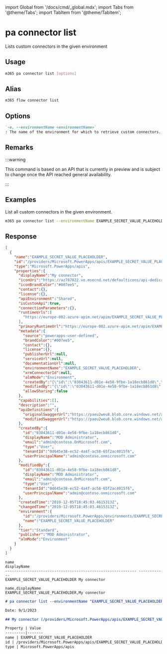 <!-- DISCLAIMER: All secrets, passwords, and sensitive values in this document are examples only and not real credentials. -->
import Global from '/docs/cmd/_global.mdx';
import Tabs from '@theme/Tabs';
import TabItem from '@theme/TabItem';

# pa connector list

Lists custom connectors in the given environment

## Usage

```sh
m365 pa connector list [options]
```

## Alias

```sh
m365 flow connector list
```

## Options

```md definition-list
`-e, --environmentName <environmentName>`
: The name of the environment for which to retrieve custom connectors.
```

<Global />

## Remarks

:::warning

This command is based on an API that is currently in preview and is subject to change once the API reached general availability.

:::

## Examples

List all custom connectors in the given environment.

```sh
m365 pa connector list --environmentName EXAMPLE_SECRET_VALUE_PLACEHOLDER
```

## Response

<Tabs>
  <TabItem value="JSON">

  ```json
  [
    {
      "name":"EXAMPLE_SECRET_VALUE_PLACEHOLDER",
      "id":"/providers/Microsoft.PowerApps/apis/EXAMPLE_SECRET_VALUE_PLACEHOLDER",
      "type":"Microsoft.PowerApps/apis",
      "properties":{
        "displayName":"My connector",
        "iconUri":"https://az787822.vo.msecnd.net/defaulticons/api-dedicated.png",
        "iconBrandColor":"#007ee5",
        "contact":{},
        "license":{},
        "apiEnvironment":"Shared",
        "isCustomApi":true,
        "connectionParameters":{},
        "runtimeUrls":[
          "https://europe-002.azure-apim.net/apim/EXAMPLE_SECRET_VALUE_PLACEHOLDER"
        ],
        "primaryRuntimeUrl":"https://europe-002.azure-apim.net/apim/EXAMPLE_SECRET_VALUE_PLACEHOLDER",
        "metadata":{
          "source":"powerapps-user-defined",
          "brandColor":"#007ee5",
          "contact":{},
          "license":{},
          "publisherUrl":null,
          "serviceUrl":null,
          "documentationUrl":null,
          "environmentName":"EXAMPLE_SECRET_VALUE_PLACEHOLDER",
          "xrmConnectorId":null,
          "almMode":"Environment",
          "createdBy":"{\"id\":\"03043611-d01e-4e58-9fbe-1a18ecb861d8\",\"displayName\":\"MOD Administrator\",\"email\":\"admin@contoso.OnMicrosoft.com\",\"type\":\"User\",\"tenantId\":\"0d645e38-ec52-4a4f-ac58-65f2ac4015f6\",\"userPrincipalName\":\"admin@contoso.onmicrosoft.com\"}",
          "modifiedBy":"{\"id\":\"03043611-d01e-4e58-9fbe-1a18ecb861d8\",\"displayName\":\"MOD Administrator\",\"email\":\"admin@contoso.OnMicrosoft.com\",\"type\":\"User\",\"tenantId\":\"0d645e38-ec52-4a4f-ac58-65f2ac4015f6\",\"userPrincipalName\":\"admin@contoso.onmicrosoft.com\"}",
          "allowSharing":false
        },
        "capabilities":[],
        "description":"",
        "apiDefinitions":{
          "originalSwaggerUrl":"https://paeu2weu8.blob.core.windows.net/api-swagger-files/EXAMPLE_SECRET_VALUE_PLACEHOLDER?sv=2018-03-28&sr=b&sig=EXAMPLE_SECRET_VALUE_PLACEHOLDER%3D&se=2019-12-05T19%3A53%3A49Z&sp=r",
          "modifiedSwaggerUrl":"https://paeu2weu8.blob.core.windows.net/api-swagger-files/EXAMPLE_SECRET_VALUE_PLACEHOLDER?sv=2018-03-28&sr=b&sig=rkpKHP8K%2F2yNBIUQcVN%2B0ZPjnP9sECrM%2FfoZMG%2BJZX0%3D&se=2019-12-05T19%3A53%3A49Z&sp=r"
        },
        "createdBy":{
          "id":"03043611-d01e-4e58-9fbe-1a18ecb861d8",
          "displayName":"MOD Administrator",
          "email":"admin@contoso.OnMicrosoft.com",
          "type":"User",
          "tenantId":"0d645e38-ec52-4a4f-ac58-65f2ac4015f6",
          "userPrincipalName":"admin@contoso.onmicrosoft.com"
        },
        "modifiedBy":{
          "id":"03043611-d01e-4e58-9fbe-1a18ecb861d8",
          "displayName":"MOD Administrator",
          "email":"admin@contoso.OnMicrosoft.com",
          "type":"User",
          "tenantId":"0d645e38-ec52-4a4f-ac58-65f2ac4015f6",
          "userPrincipalName":"admin@contoso.onmicrosoft.com"
        },
        "createdTime":"2019-12-05T18:45:03.4615313Z",
        "changedTime":"2019-12-05T18:45:03.4615313Z",
        "environment":{
          "id":"/providers/Microsoft.PowerApps/environments/EXAMPLE_SECRET_VALUE_PLACEHOLDER",
          "name":"EXAMPLE_SECRET_VALUE_PLACEHOLDER"
        },
        "tier":"Standard",
        "publisher":"MOD Administrator",
        "almMode":"Environment"
      }
    }
  ]
  ```

  </TabItem>
  <TabItem value="Text">

  ```text
  name                                                        displayName
  ----------------------------------------------------------- ------------
  EXAMPLE_SECRET_VALUE_PLACEHOLDER My connector
  ```

  </TabItem>
  <TabItem value="CSV">

  ```csv
  name,displayName
  EXAMPLE_SECRET_VALUE_PLACEHOLDER,My connector
  ```

  </TabItem>
  <TabItem value="Markdown">

  ```md
  # pa connector list --environmentName "EXAMPLE_SECRET_VALUE_PLACEHOLDER"

  Date: 9/1/2023

  ## My connector (/providers/Microsoft.PowerApps/apis/EXAMPLE_SECRET_VALUE_PLACEHOLDER)

  Property | Value
  ---------|-------
  name | EXAMPLE_SECRET_VALUE_PLACEHOLDER
  id | /providers/Microsoft.PowerApps/apis/EXAMPLE_SECRET_VALUE_PLACEHOLDER
  type | Microsoft.PowerApps/apis
  ```

  </TabItem>
</Tabs>

